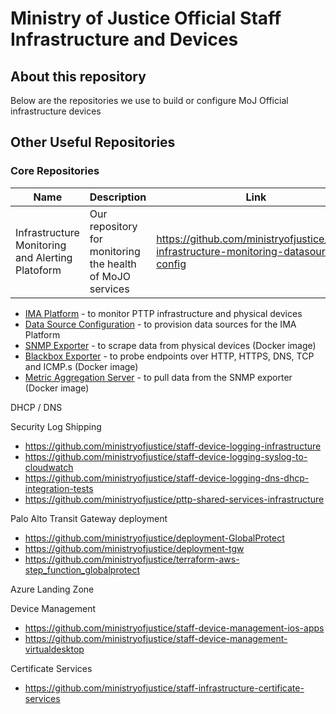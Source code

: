 # Ministry of Justice Official Staff Infrastructure and Devices

## About this repository
Below are the repositories we use to build or configure MoJ Official infrastructure devices
## Other Useful Repositories
### Core Repositories
| Name                   | Description                                                                  | Link                                                        |
|------------------------|------------------------------------------------------------------------------|-------------------------------------------------------------|
Infrastructure Monitoring and Alerting Platoform | Our repository for monitoring the health of MoJO services| https://github.com/ministryofjustice/staff-infrastructure-monitoring-datasource-config |

- [IMA Platform](https://github.com/ministryofjustice/staff-infrastructure-monitoring) - to monitor PTTP infrastructure and physical devices
- [Data Source Configuration](https://github.com/ministryofjustice/staff-infrastructure-monitoring-datasource-config) - to provision data sources for the IMA Platform
- [SNMP Exporter](https://github.com/ministryofjustice/staff-infrastructure-monitoring-snmpexporter) - to scrape data from physical devices (Docker image)
- [Blackbox Exporter](https://github.com/ministryofjustice/staff-infrastructure-monitoring-blackbox-exporter) - to probe endpoints over HTTP, HTTPS, DNS, TCP and ICMP.s (Docker image)
- [Metric Aggregation Server](https://github.com/ministryofjustice/staff-infrastructure-metric-aggregation-server) - to pull data from the SNMP exporter (Docker image)

DHCP / DNS

Security Log Shipping
- https://github.com/ministryofjustice/staff-device-logging-infrastructure
- https://github.com/ministryofjustice/staff-device-logging-syslog-to-cloudwatch
- https://github.com/ministryofjustice/staff-device-logging-dns-dhcp-integration-tests
- https://github.com/ministryofjustice/pttp-shared-services-infrastructure

Palo Alto Transit Gateway deployment
- https://github.com/ministryofjustice/deployment-GlobalProtect
- https://github.com/ministryofjustice/deployment-tgw
- https://github.com/ministryofjustice/terraform-aws-step_function_globalprotect


Azure Landing Zone

Device Management
- https://github.com/ministryofjustice/staff-device-management-ios-apps
- https://github.com/ministryofjustice/staff-device-management-virtualdesktop

Certificate Services 
- https://github.com/ministryofjustice/staff-infrastructure-certificate-services